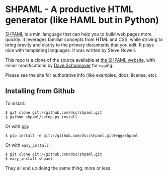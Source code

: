 # SHPAML - A productive HTML generator (like HAML but in Python)

[SHPAML](http://shpaml.webfactional.com/) is a mini language that can help you to build web pages more quickly. It leverages familiar concepts from HTML and CSS, while striving to bring brevity and clarity to the primary documents that you edit. It plays nice with templating languages. It was written by Steve Howell.

This repo is a clone of the source available at [the SHPAML website](http://shpaml.webfactional.com/), with minor modifications by [Dave Schoonover](http://github.com/dsc) for `egg`ing. 

Please see the site for authorative info (like examples, docs, license, etc).


## Installing from Github

To install:

    $ git clone git://github.com/dsc/shpaml.git
    $ python shpaml/setup.py install

Or with [pip](http://pip.openplans.org/):

    $ pip install -e git://github.com/dsc/shpaml.git#egg=shpaml

Or with `easy_install`:

    $ git clone git://github.com/dsc/shpaml.git
    $ easy_install shpaml

They all end up doing the same thing, more or less.
